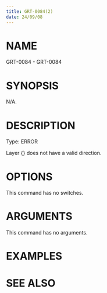 ```yaml
---
title: GRT-0084(2)
date: 24/09/08
---
```


# NAME

GRT-0084 - GRT-0084

# SYNOPSIS

N/A.

# DESCRIPTION

Type: ERROR

Layer {} does not have a valid direction.

# OPTIONS

This command has no switches.

# ARGUMENTS

This command has no arguments.

# EXAMPLES

# SEE ALSO
